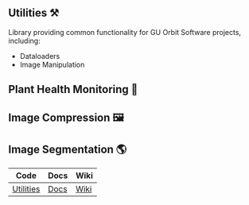 ## Utilities ⚒️

Library providing common functionality for GU Orbit Software projects, including:
- Dataloaders
- Image Manipulation

## Plant Health Monitoring 🌱

## Image Compression 🖼️

## Image Segmentation 🌎 

|Code|Docs|Wiki|
|---|---|---|
|[Utilities](https://github.com/guorbit/utilities)|[Docs](https://guorbit.github.io/utilities/)|[Wiki](https://github.com/guorbit/utilities/wiki)|


